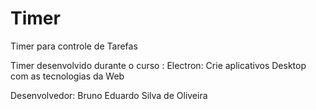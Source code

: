 # Timer
Timer para controle de Tarefas

Timer desenvolvido durante o curso : Electron: Crie aplicativos Desktop com as tecnologias da Web

Desenvolvedor: Bruno Eduardo Silva de Oliveira
